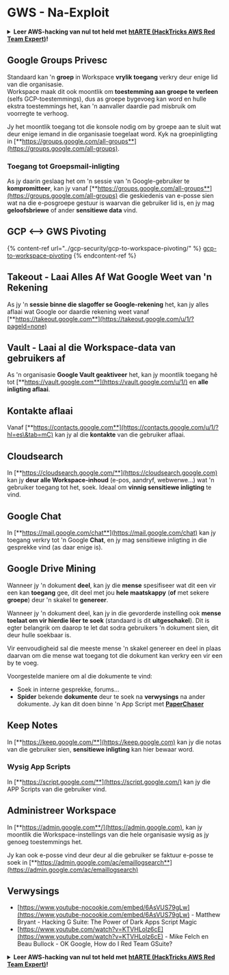 # GWS - Na-Exploit

<details>

<summary><strong>Leer AWS-hacking van nul tot held met</strong> <a href="https://training.hacktricks.xyz/courses/arte"><strong>htARTE (HackTricks AWS Red Team Expert)</strong></a><strong>!</strong></summary>

Ander maniere om HackTricks te ondersteun:

* As jy jou **maatskappy geadverteer wil sien in HackTricks** of **HackTricks in PDF wil aflaai**, kyk na die [**SUBSCRIPTION PLANS**](https://github.com/sponsors/carlospolop)!
* Kry die [**offisiële PEASS & HackTricks swag**](https://peass.creator-spring.com)
* Ontdek [**The PEASS Family**](https://opensea.io/collection/the-peass-family), ons versameling eksklusiewe [**NFTs**](https://opensea.io/collection/the-peass-family)
* **Sluit aan by die** 💬 [**Discord-groep**](https://discord.gg/hRep4RUj7f) of die [**telegram-groep**](https://t.me/peass) of **volg** my op **Twitter** 🐦 [**@carlospolopm**](https://twitter.com/carlospolopm)**.**
* **Deel jou hacking-truuks deur PR's in te dien by die** [**HackTricks**](https://github.com/carlospolop/hacktricks) en [**HackTricks Cloud**](https://github.com/carlospolop/hacktricks-cloud) GitHub-opslagplekke.

</details>

## Google Groups Privesc

Standaard kan 'n **groep** in Workspace **vrylik toegang** verkry deur enige lid van die organisasie.\
Workspace maak dit ook moontlik om **toestemming aan groepe te verleen** (selfs GCP-toestemmings), dus as groepe bygevoeg kan word en hulle ekstra toestemmings het, kan 'n aanvaller daardie pad misbruik om voorregte te verhoog.

Jy het moontlik toegang tot die konsole nodig om by groepe aan te sluit wat deur enige iemand in die organisasie toegelaat word. Kyk na groepinligting in [**https://groups.google.com/all-groups**](https://groups.google.com/all-groups).

### Toegang tot Groepsmail-inligting

As jy daarin geslaag het om 'n sessie van 'n Google-gebruiker te **kompromitteer**, kan jy vanaf [**https://groups.google.com/all-groups**](https://groups.google.com/all-groups) die geskiedenis van e-posse sien wat na die e-posgroepe gestuur is waarvan die gebruiker lid is, en jy mag **geloofsbriewe** of ander **sensitiewe data** vind.

## GCP <--> GWS Pivoting

{% content-ref url="../gcp-security/gcp-to-workspace-pivoting/" %}
[gcp-to-workspace-pivoting](../gcp-security/gcp-to-workspace-pivoting/)
{% endcontent-ref %}

## Takeout - Laai Alles Af Wat Google Weet van 'n Rekening

As jy 'n **sessie binne die slagoffer se Google-rekening** het, kan jy alles aflaai wat Google oor daardie rekening weet vanaf [**https://takeout.google.com**](https://takeout.google.com/u/1/?pageId=none)

## Vault - Laai al die Workspace-data van gebruikers af

As 'n organisasie **Google Vault geaktiveer** het, kan jy moontlik toegang hê tot [**https://vault.google.com**](https://vault.google.com/u/1/) en **alle inligting aflaai**.

## Kontakte aflaai

Vanaf [**https://contacts.google.com**](https://contacts.google.com/u/1/?hl=es\&tab=mC) kan jy al die **kontakte** van die gebruiker aflaai.

## Cloudsearch

In [**https://cloudsearch.google.com/**](https://cloudsearch.google.com) kan jy **deur alle Workspace-inhoud** (e-pos, aandryf, webwerwe...) wat 'n gebruiker toegang tot het, soek. Ideaal om **vinnig sensitiewe inligting** te vind.

## Google Chat

In [**https://mail.google.com/chat**](https://mail.google.com/chat) kan jy toegang verkry tot 'n Google **Chat**, en jy mag sensitiewe inligting in die gesprekke vind (as daar enige is).

## Google Drive Mining

Wanneer jy 'n dokument **deel**, kan jy die **mense** spesifiseer wat dit een vir een kan **toegang** gee, dit deel met jou **hele maatskappy** (**of** met sekere **groepe**) deur 'n skakel te **genereer**.

Wanneer jy 'n dokument deel, kan jy in die gevorderde instelling ook **mense toelaat om vir hierdie lêer te soek** (standaard is dit **uitgeschakel**). Dit is egter belangrik om daarop te let dat sodra gebruikers 'n dokument sien, dit deur hulle soekbaar is.

Vir eenvoudigheid sal die meeste mense 'n skakel genereer en deel in plaas daarvan om die mense wat toegang tot die dokument kan verkry een vir een by te voeg.

Voorgestelde maniere om al die dokumente te vind:

* Soek in interne gesprekke, forums...
* **Spider** bekende **dokumente** deur te soek na **verwysings** na ander dokumente. Jy kan dit doen binne 'n App Script met [**PaperChaser**](https://github.com/mandatoryprogrammer/PaperChaser)

## **Keep Notes**

In [**https://keep.google.com/**](https://keep.google.com) kan jy die notas van die gebruiker sien, **sensitiewe inligting** kan hier bewaar word.

### Wysig App Scripts

In [**https://script.google.com/**](https://script.google.com/) kan jy die APP Scripts van die gebruiker vind.

## **Administreer Workspace**

In [**https://admin.google.com**/](https://admin.google.com), kan jy moontlik die Workspace-instellings van die hele organisasie wysig as jy genoeg toestemmings het.

Jy kan ook e-posse vind deur deur al die gebruiker se faktuur e-posse te soek in [**https://admin.google.com/ac/emaillogsearch**](https://admin.google.com/ac/emaillogsearch)

## Verwysings

* [https://www.youtube-nocookie.com/embed/6AsVUS79gLw](https://www.youtube-nocookie.com/embed/6AsVUS79gLw) - Matthew Bryant - Hacking G Suite: The Power of Dark Apps Script Magic
* [https://www.youtube.com/watch?v=KTVHLolz6cE](https://www.youtube.com/watch?v=KTVHLolz6cE) - Mike Felch en Beau Bullock - OK Google, How do I Red Team GSuite?

<details>

<summary><strong>Leer AWS-hacking van nul tot held met</strong> <a href="https://training.hacktricks.xyz/courses/arte"><strong>htARTE (HackTricks AWS Red Team Expert)</strong></a><strong>!</strong></summary>

Ander maniere om HackTricks te ondersteun:

* As jy jou **maatskappy geadverteer wil sien in HackTricks** of **HackTricks in PDF wil aflaai**, kyk na die [**SUBSCRIPTION PLANS**](https://github.com/sponsors/carlospolop)!
* Kry die [**offisiële PEASS & HackTricks swag**](https://peass.creator-spring.com)
* Ontdek [**The PEASS Family**](https://opensea.io/collection/the-peass-family), ons versameling eksklusiewe [**NFTs**](https://opensea.io/collection/the-peass-family)
* **Sluit aan by die** 💬 [**Discord-groep**](https://discord.gg/hRep4RUj7f) of die [**telegram-groep**](https://t.me/peass) of **volg** my op **Twitter** 🐦 [**@carlospolopm**](https://twitter.com/carlospolopm)**.**
* **Deel jou hacking-truuks deur PR's in te dien by die** [**HackTricks**](https://github.com/carlospolop/hacktricks) en [**HackTricks Cloud**](https://github.com/carlospolop/hacktricks-cloud) GitHub-opslagplekke.

</details>
